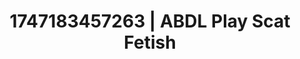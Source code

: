 ---
categories:
- Roleplay fantasies
- Lip biting
- Smudged makeup
- Titty fuck
- Morning after
image: /assets/images/1747183457263.jpg
layout: post
seo:
  description: Featured content with artistic Scat Fetish, ABDL Play. HD images available.
  keywords: Scat Fetish, ABDL Play
  og_image: /assets/images/1747183457263.jpg
  schema_type: VisualArtwork
tags:
- '#1747183457263'
- Scat Fetish
- ABDL Play
title: 1747183457263 | ABDL Play Scat Fetish
---